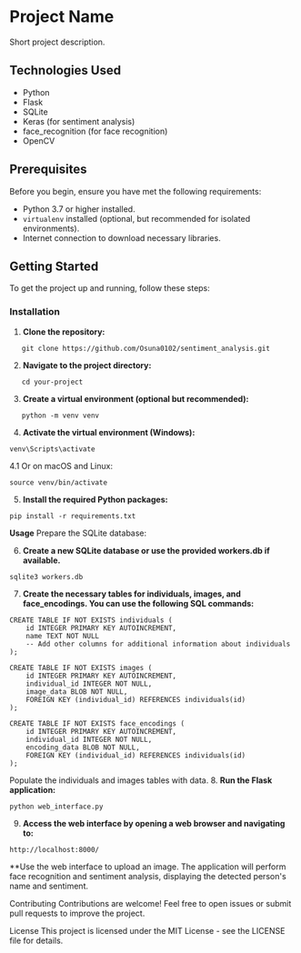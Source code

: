 # Project Name

Short project description.

## Technologies Used

- Python
- Flask
- SQLite
- Keras (for sentiment analysis)
- face_recognition (for face recognition)
- OpenCV

## Prerequisites

Before you begin, ensure you have met the following requirements:

- Python 3.7 or higher installed.
- `virtualenv` installed (optional, but recommended for isolated environments).
- Internet connection to download necessary libraries.

## Getting Started

To get the project up and running, follow these steps:

### Installation

1. **Clone the repository:**

```
   git clone https://github.com/Osuna0102/sentiment_analysis.git
   ```

2. **Navigate to the project directory:**
```
   cd your-project
   ```

3. **Create a virtual environment (optional but recommended):**
```
   python -m venv venv
   ```

4. **Activate the virtual environment (Windows):**
   
```
venv\Scripts\activate
   ```

4.1 Or on macOS and Linux:
```
source venv/bin/activate
   ```

5. **Install the required Python packages:**
```
pip install -r requirements.txt
   ```

**Usage**
Prepare the SQLite database:

6. **Create a new SQLite database or use the provided workers.db if available.**

```
sqlite3 workers.db
   ```
7. **Create the necessary tables for individuals, images, and face_encodings. You can use the following SQL commands:**

```
CREATE TABLE IF NOT EXISTS individuals (
    id INTEGER PRIMARY KEY AUTOINCREMENT,
    name TEXT NOT NULL
    -- Add other columns for additional information about individuals
);
   ```

```
CREATE TABLE IF NOT EXISTS images (
    id INTEGER PRIMARY KEY AUTOINCREMENT,
    individual_id INTEGER NOT NULL,
    image_data BLOB NOT NULL,
    FOREIGN KEY (individual_id) REFERENCES individuals(id)
);
   ```

```
CREATE TABLE IF NOT EXISTS face_encodings (
    id INTEGER PRIMARY KEY AUTOINCREMENT,
    individual_id INTEGER NOT NULL,
    encoding_data BLOB NOT NULL,
    FOREIGN KEY (individual_id) REFERENCES individuals(id)
);
   ```
Populate the individuals and images tables with data.
8. **Run the Flask application:**

```
python web_interface.py
   ```
9. **Access the web interface by opening a web browser and navigating to:**


```
http://localhost:8000/
   ```
**Use the web interface to upload an image. The application will perform face recognition and sentiment analysis, displaying the detected person's name and sentiment.

Contributing
Contributions are welcome! Feel free to open issues or submit pull requests to improve the project.

License
This project is licensed under the MIT License - see the LICENSE file for details.
